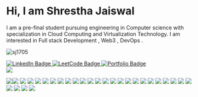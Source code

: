 <h1>Hi, I am Shrestha Jaiswal</h1>



I am a pre-final student pursuing engineering in Computer science with specialization in Cloud Computing and 
Virtualization Technology. 
I am interested in Full stack Development , Web3 , DevOps . 

<p align="left"> <img src="https://komarev.com/ghpvc/?username=sj1705&label=Profile%20views&color=0e75b6&style=flat" alt="sj1705" /> </p>

<div id="badges">
  <a href="https://www.linkedin.com/in/sj1705" target=”_blank”>
    <img src="https://img.shields.io/badge/LinkedIn-blue?style=for-the-badge&logo=linkedin&logoColor=white" alt="LinkedIn Badge"/>
  </a>
  <a href="https://leetcode.com/sj1705/" target=”_blank”>
    <img src="https://img.shields.io/badge/leetcode-black?style=for-the-badge&logo=leetcode&logoColor=white" alt="LeetCode Badge"/>
  </a>
  <a href="https://shrestha-portfolio.netlify.app/" target=”_blank”>
    <img src="https://img.shields.io/badge/portfolio-purple?style=for-the-badge&logo=none&logoColor=white" alt="Portfolio Badge"/>
  </a>
</div>
<img src="https://github-readme-streak-stats.herokuapp.com?user=sj1705&theme=algolia"/>

<img src="https://github-readme-streak-stats.herokuapp.com?user=sj1705&theme=algolia"/><img src="https://github-readme-streak-stats.herokuapp.com?user=sj1705&theme=algolia"/>
<img src="https://github-readme-streak-stats.herokuapp.com?user=sj1705&theme=algolia"/>
<img src="https://github-readme-streak-stats.herokuapp.com?user=sj1705&theme=algolia"/>
<img src="https://github-readme-streak-stats.herokuapp.com?user=sj1705&theme=algolia"/>
<img src="https://github-readme-streak-stats.herokuapp.com?user=sj1705&theme=algolia"/>
<img src="https://github-readme-streak-stats.herokuapp.com?user=sj1705&theme=algolia"/>
<img src="https://github-readme-streak-stats.herokuapp.com?user=sj1705&theme=algolia"/>
<img src="https://github-readme-streak-stats.herokuapp.com?user=sj1705&theme=algolia"/>
<img src="https://github-readme-streak-stats.herokuapp.com?user=sj1705&theme=algolia"/>
<img src="https://github-readme-streak-stats.herokuapp.com?user=sj1705&theme=algolia"/>
<img src="https://github-readme-streak-stats.herokuapp.com?user=sj1705&theme=algolia"/>
<img src="https://github-readme-streak-stats.herokuapp.com?user=sj1705&theme=algolia"/>
<img src="https://github-readme-streak-stats.herokuapp.com?user=sj1705&theme=algolia"/>
<img src="https://github-readme-streak-stats.herokuapp.com?user=sj1705&theme=algolia"/>
<img src="https://github-readme-streak-stats.herokuapp.com?user=sj1705&theme=algolia"/>
<img src="https://github-readme-streak-stats.herokuapp.com?user=sj1705&theme=algolia"/>
<img src="https://github-readme-streak-stats.herokuapp.com?user=sj1705&theme=algolia"/>
<img src="https://github-readme-streak-stats.herokuapp.com?user=sj1705&theme=algolia"/>
<img src="https://github-readme-streak-stats.herokuapp.com?user=sj1705&theme=algolia"/>
<img src="https://github-readme-streak-stats.herokuapp.com?user=sj1705&theme=algolia"/>
<img src="https://github-readme-streak-stats.herokuapp.com?user=sj1705&theme=algolia"/>
<img src="https://github-readme-streak-stats.herokuapp.com?user=sj1705&theme=algolia"/>
<img src="https://github-readme-streak-stats.herokuapp.com?user=sj1705&theme=algolia"/>
<img src="https://github-readme-streak-stats.herokuapp.com?user=sj1705&theme=algolia"/>
<img src="https://github-readme-streak-stats.herokuapp.com?user=sj1705&theme=algolia"/>
<img src="https://github-readme-streak-stats.herokuapp.com?user=sj1705&theme=algolia"/>
<img src="https://github-readme-streak-stats.herokuapp.com?user=sj1705&theme=algolia"/>
<img src="https://github-readme-streak-stats.herokuapp.com?user=sj1705&theme=algolia"/>





